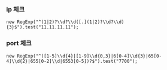 ### ip 체크

```
new RegExp("^(1|2)?\\d?\\d([.](1|2)?\\d?\\d){3}$").test("11.11.11.11");
```

### port 체크

```
new RegExp("^([1-5]\\d{4}|[1-9]\\d{0,3}|6[0-4]\\d{3}|65[0-4]\\d{2}|655[0-2]\\d|6553[0-5])?$").test("7700");
```
